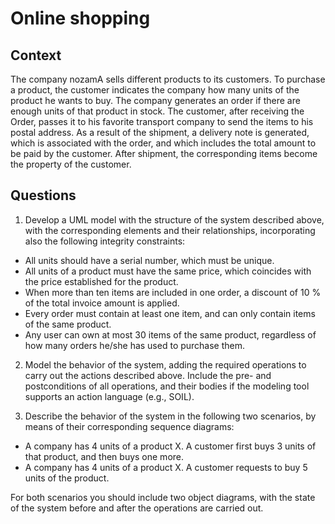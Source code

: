 # Online shopping

## Context

The company nozamA sells different products to its customers. To purchase a product, the customer indicates the company how many units of the product he wants to buy. The company generates an order if there are enough units of that product in stock. The customer, after receiving the Order, passes it to his favorite transport company to send the items to his postal address. As a result of the shipment, a delivery note is generated, which is associated with the order, and which includes the total amount to be paid by the customer.  After shipment, the corresponding items become the property of the customer.

## Questions

1. Develop a UML model with the structure of the system described above, with the corresponding elements and their relationships, incorporating also the following integrity constraints:

  * All units should have a serial number, which must be unique.
  * All units of a product must have the same price, which coincides with the price established for the product.
  * When more than ten items are included in one order, a discount of 10 % of the total invoice amount is applied.
  * Every order must contain at least one item, and can only contain items of the same product.
  * Any user can own at most 30 items of the same product, regardless of how many orders he/she has used to purchase them.

2. Model the behavior of the system, adding the required operations to carry out the actions described above. Include the pre- and postconditions of all operations, and their bodies if the modeling tool supports an action language (e.g., SOIL).  

3. Describe the behavior of the system in the following two scenarios, by means of their corresponding sequence diagrams:

  * A company has 4 units of a product X.  A customer first buys 3 units of that product, and then buys one more. 
  * A company has 4 units of a product X. A customer requests to buy 5 units of the product.

For both scenarios you should include two object diagrams, with the state of the system before and after the operations are carried out. 











